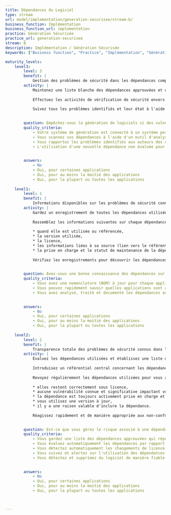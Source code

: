 ```yaml
---
title: Dépendances du Logiciel
type: stream
url: model/implementation/generation-securisee/stream-b/
business_function: Implémentation
business_function_url: implementation
practice: Génération Sécurisée
practice_url: generation-securisee
stream: B
description: Implémentation / Génération Sécurisée
keywords: ["Business function", "Practice", "Implémentation", "Génération Sécurisée"]

maturity_levels:
    level3:
        level: 3
        benefit: |
            Gestion des problèmes de sécurité dans les dépendances comparable à celles de votre propre code
        activity: |
            Maintenez une liste blanche des dépendances approuvées et de leurs versions et assurez-vous que le processus de génération échoue lorsqu'il détecte la présence de dépendances ne se trouvant pas dans la liste. Incluez un processus de validation par signature pour gérer les exceptions à cette règle si besoin.
            
            Effectuez les activités de vérification de sécurité envers les dépendances de la liste blanche d'une manière comparable à celle faite sur les applications cibles elles-mêmes (par ex. en utilisant le SAST et en analysant les dépendances transitoires). Assurez-vous que ces vérifications visent également à identifier les portes dérobées ou les oeufs de Pâques éventuellement présents dans les dépendances. Établissez des processus de divulgation de vulnérabilités avec les auteurs des dépendances, y compris des CNS pour corriger les problèmes. Dans le cas où la mise en place de CNS serait impossible (par ex. pour les dépendances en source ouverte), assurez-vous que les cas les plus probables sont gérables et que vous êtes en mesure de mettre en œuvre des mesures compensatoires en temps opportun. Implémentez des tests de régression pour les corrections des problèmes identifiés.
            
            Suivez tous les problèmes identifiés et leur état à l'aide de votre système de suivi des défauts. Intégrez votre chaîne de génération avec ce système pour entraîner l'échec de la génération chaque fois que les dépendances incluses contiennent des problèmes au-dessus d'un niveau de criticité défini.
            

        question: Empêchez-vous la génération de logiciels si des vulnérabilités dans les dépendances apparaissent?
        quality_criteria:
            - Votre système de génération est connecté à un système permettant de suivre les risques des dépendances provenant de tiers et causant l'échec de la génération à moins que la vulnérabilité ne soit évaluée comme étant un faux positif ou que le risque soit explicitement accepté
            - Vous scannez vos dépendances à l'aide d'un outil d'analyse statique
            - Vous rapportez les problèmes identifiés aux auteurs des dépendances en utilisant un processus de divulgation responsable établi
            - L'utilisation d'une nouvelle dépendance non évaluée pour des risques de sécurité entraîne l'échec de la génération
            

        answers:
            - No
            - Oui, pour certaines applications
            - Oui, pour au moins la moitié des applications
            - Oui, pour la plupart ou toutes les applications
            
    level1:
        level: 1
        benefit: |
            Informations disponibles sur les problèmes de sécurité connus dans les dépendances
        activity: |
            Gardez un enregistrement de toutes les dépendances utilisées dans l'environnement de production cible. Cela est parfois appelé "nomenclature". Gardez en tête que différents composants de l'application peuvent utiliser des dépendances complètement différentes. Par exemple, si le logiciel est une application web, couvrez à la fois le code côté serveur et les scripts côté client. Lors de la construction de ces enregistrements, considérez les différents endroits où les dépendances peuvent être spécifiées comme les fichiers de configuration, le répertoire du projet sur le disque, un outil de gestion des paquets ou le code réel (par ex. via un EDI qui prend en charge la liste des dépendances).
            
            Rassemblez les informations suivantes sur chaque dépendance :
            
            * quand elle est utilisée ou référencée,
            * la version utilisée,
            * la licence,
            * les informations liées à sa source (lien vers le référentiel, nom de l'auteur, etc.),
            * la prise en charge et le statut de maintenance de la dépendance.
            
            Vérifiez les enregistrements pour découvrir les dépendances avec des vulnérabilités connues et mettez-les à jour ou remplacez-les en conséquence.
            

        question: Avez-vous une bonne connaissance des dépendances sur lesquelles votre logiciel est construit?
        quality_criteria:
            - Vous avez une nomenclature (BOM) à jour pour chaque application
            - Vous pouvez rapidement savoir quelles applications sont affectées par une CVE particulière
            - Vous avez analysé, traité et documenté les dépendances au moins une fois au cours des trois derniers mois
            

        answers:
            - No
            - Oui, pour certaines applications
            - Oui, pour au moins la moitié des applications
            - Oui, pour la plupart ou toutes les applications
            
    level2:
        level: 2
        benefit: |
            Transparence totale des problèmes de sécurité connus dans les dépendances
        activity: |
            Évaluez les dépendances utilisées et établissez une liste des dépendances acceptables approuvées pour utilisation dans un projet, par une équipe ou l'organisation au sens large selon un ensemble de critères définis.
            
            Introduisez un référentiel central concernant les dépendances à partir duquel tout logiciel peut être construit.
            
            Revoyez régulièrement les dépendances utilisées pour vous assurer que :
            
            * elles restent correctement sous licence,
            * aucune vulnérabilité connue et significative impactant vos applications sont présentes,
            * la dépendance est toujours activement prise en charge et maintenue,
            * vous utilisez une version à jour,
            * il y a une raison valable d'inclure la dépendance.
            
            Réagissez rapidement et de manière appropriée aux non-conformités en les traitant comme des défauts. Envisagez d'utiliser un outil automatisé pour rechercher les dépendances vulnérables et d'affecter les problèmes identifiés aux équipes de développement concernées.
            

        question: Est-ce que vous gérez le risque associé à une dépendance à une tierce partie par un processus formel ?
        quality_criteria:
            - Vous gardez une liste des dépendances approuvées qui répondent à des critères prédéfinis
            - Vous évaluez automatiquement les dépendances par rapport aux nouvelles CVE et avertissez le personnel responsable
            - Vous détectez automatiquement les changements de licence et alertez automatiquement lorsqu'il existe un impact éventuel sur le droit d'utilisation
            - Vous suivez et alertez sur l'utilisation des dépendances non maintenues
            - Vous détectez et supprimez du logiciel de manière fiable les dépendances inutiles
            

        answers:
            - No
            - Oui, pour certaines applications
            - Oui, pour au moins la moitié des applications
            - Oui, pour la plupart ou toutes les applications
            


---
```

